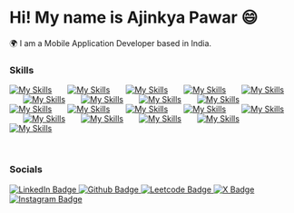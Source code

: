 Hi! My name is Ajinkya Pawar 😄
========================================================================================================================================

🌍  I am a Mobile Application Developer based in India.
<br/>
 
### Skills
[![My Skills](https://skillicons.dev/icons?i=react,apple)](https://skillicons.dev) &nbsp;&nbsp;&nbsp;&nbsp;&nbsp;
[![My Skills](https://skillicons.dev/icons?i=androidstudio,js)](https://skillicons.dev) &nbsp;&nbsp;&nbsp;&nbsp;&nbsp; 
[![My Skills](https://skillicons.dev/icons?i=ts,html)](https://skillicons.dev) &nbsp;&nbsp;&nbsp;&nbsp;&nbsp;
[![My Skills](https://skillicons.dev/icons?i=css,firebase)](https://skillicons.dev) &nbsp;&nbsp;&nbsp;&nbsp;&nbsp;
[![My Skills](https://skillicons.dev/icons?i=nodejs,redux)](https://skillicons.dev) &nbsp;&nbsp;&nbsp;&nbsp;&nbsp; 
[![My Skills](https://skillicons.dev/icons?i=git,github)](https://skillicons.dev) &nbsp;&nbsp;&nbsp;&nbsp;&nbsp;
[![My Skills](https://skillicons.dev/icons?i=aws,cpp)](https://skillicons.dev) &nbsp;&nbsp;&nbsp;&nbsp;&nbsp;
[![My Skills](https://skillicons.dev/icons?i=dart,eclipse)](https://skillicons.dev) &nbsp;&nbsp;&nbsp;&nbsp;&nbsp;
[![My Skills](https://skillicons.dev/icons?i=express,flutter	)](https://skillicons.dev) &nbsp;&nbsp;&nbsp;&nbsp;&nbsp;
[![My Skills](https://skillicons.dev/icons?i=gcp,githubactions	)](https://skillicons.dev) &nbsp;&nbsp;&nbsp;&nbsp;&nbsp;
[![My Skills](https://skillicons.dev/icons?i=gradle,java	)](https://skillicons.dev) &nbsp;&nbsp;&nbsp;&nbsp;&nbsp;
[![My Skills](https://skillicons.dev/icons?i=jenkins,jest	)](https://skillicons.dev) &nbsp;&nbsp;&nbsp;&nbsp;&nbsp;
[![My Skills](https://skillicons.dev/icons?i=kotlin,linux	)](https://skillicons.dev) &nbsp;&nbsp;&nbsp;&nbsp;&nbsp;
[![My Skills](https://skillicons.dev/icons?i=mongodb,nginx	)](https://skillicons.dev) &nbsp;&nbsp;&nbsp;&nbsp;&nbsp;
[![My Skills](https://skillicons.dev/icons?i=npm,postgres	)](https://skillicons.dev) &nbsp;&nbsp;&nbsp;&nbsp;&nbsp;
[![My Skills](https://skillicons.dev/icons?i=postman,redis	)](https://skillicons.dev) &nbsp;&nbsp;&nbsp;&nbsp;&nbsp;
[![My Skills](https://skillicons.dev/icons?i=sqlite,swift	)](https://skillicons.dev) &nbsp;&nbsp;&nbsp;&nbsp;&nbsp;
[![My Skills](https://skillicons.dev/icons?i=ubuntu,vscode	)](https://skillicons.dev) &nbsp;&nbsp;&nbsp;&nbsp;&nbsp;
[![My Skills](https://skillicons.dev/icons?i=windows,yarn	)](https://skillicons.dev) &nbsp;&nbsp;&nbsp;&nbsp;&nbsp;












<br/>

### Socials

<div id="badges">
  <a href="https://www.linkedin.com/in/ajinkya-pawar-frontend/">
    <img src="https://img.shields.io/badge/LinkedIn-blue?style=for-the-badge&logo=linkedin&logoColor=white" alt="LinkedIn Badge"/>
  </a>
  <a href="https://github.com/cuneiform-ajinkya">
    <img src="https://img.shields.io/badge/Github-black?style=for-the-badge&logo=github&logoColor=white" alt="Github Badge"/>
  </a>
 <a href="https://leetcode.com/Ajinkyapawarleetcode/">
    <img src="https://img.shields.io/badge/Leetcode-orange?style=for-the-badge&logo=leetcode&logoColor=black" alt="Leetcode Badge"/>
  </a>
  <a href="https://twitter.com/AjinkyaPawar007">
    <img src="https://img.shields.io/badge/Twitter-black?style=for-the-badge&logo=x&logoColor=white" alt="X Badge"/>
  </a>
 <a href="https://instagram.com/ajinkyaa____">
    <img src="https://img.shields.io/badge/Instagram-red?style=for-the-badge&logo=instagram&logoColor=white" alt="Instagram Badge"/>
  </a>
 
 
 
</div>

